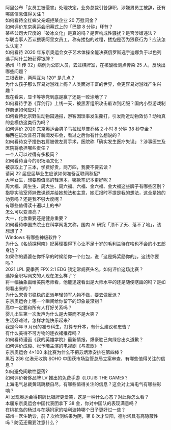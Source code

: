 阿里公布「女员工被侵害」处理决定，业务总裁引咎辞职，涉嫌男员工被辞，还有哪些信息值得关注？  
如何看待全红蝉父亲婉拒某企业 20 万慰问金？  
如何评价东京奥运会闭幕式上的「巴黎 8 分钟」环节？  
某些公司大尺度的「破冰文化」是真的吗？是否构成性骚扰？是否涉嫌违法？  
华联当事人否认猥亵阿里女员工，称有搂抱的过程，搂抱是否为猥亵行为？应该怎么认定？  
如何看待 2020 年东京奥运会女子艺术体操全能决赛俄罗斯选手迪娜负于以色列选手阿什兰姆获得银牌？  
扬州「1 传 32」病例为公职人员，去过棋牌室，在核酸检测点传染 25 人，反映出哪些问题？  
三根表针，两两互为 120° 是几点？  
为什么孩子那么容易对游戏上瘾？人类面对丰富的世界，会更容易对游戏产生兴趣？  
现在看来，显卡等等党到底是赢了还是一败涂地了？  
如何看待手游《弈剑行》上线一天，被黑客组织攻击敲诈到闭服？国内小型游戏制作商该如何应对？  
如何看待北京野生动物园通报，游客因琐事发生撕打，引发附近动物效仿？动物真的会模仿这类行为吗？  
如何评价 2020 东京奥运会男子马拉松基普乔格 2 小时 8 分钟 38 秒夺金？  
梅西在诺坎普召开新闻发布会，看过之后你有什么想说的？  
如何看待女子撞伤右肩被做左肩手术，医院称「确实发生医疗失误」？涉事医生及医院将承担哪些责任？  
一个人可以过得有多极简？  
如何看待当今的职场酒文化？  
被录取上了三本，学费好贵，两万四，我要不要去读？  
请问 22 届应届毕业生应该如何准备互联网秋招?  
大学女生，想要颜值高的轻薄本，哪款笔记本更好呢？  
周大福、周生生、周大生、周六福、六福、金六福、金大福这些牌子有哪些区别？  
指导实验室师妹做课题并给她想法和主意，她汇报时不提是我的想法，这全是她的功劳吗？还是我不够大度呢？  
有哪些值得读十遍以上的书?  
怎么可以变漂亮？  
大一，化妆重要还是健身重要？  
如何看待李国杰院士在科学网发文称，国内 AI 研究「顶不了天、落不了地」，该想想了？  
Windows 有哪些神级软件？  
为什么《名侦探柯南》妃英理狠得下心让不足十岁的毛利兰待在啥也不会的小五郎身边？  
如果你的婆婆在你怀孕的时候给你一个红包，说「这是妈奖励你的」，这钱你要吗？  
2021 LPL 夏季赛 FPX 2:1 EDG 锁定常规赛头名，如何评价这场比赛？  
选择全职写网文的人现在怎么样了？  
将一幅抽象画给美院老师看，他能迅速看出是大师水平的还是随便瞎画的吗？是如何看出来的？  
为什么宋青书稳稳的正派年轻领军人物不做，要去做反派？  
东京奥运会上哪一个瞬间给你留下的印象最深刻？  
高中一定要和所有人打好关系吗？  
婴儿出生第一次发声为什么是大哭而不是大笑？  
生活好难过，怎样才能快乐起来?  
我是今年 9 月份的准专科生，打算专升本，有什么建议和忠告？  
有什么美得不可方物的连衣裙推荐吗？  
如何看待漫画《我的英雄学院》最新情报，爆豪胜己向绿谷出久道歉？  
如何评价成毅、张予曦主演的电视剧《与君歌》？  
东京奥运会 4×100 米比赛为什么不把苏炳添安排在第四棒？  
黑石 236 亿港元收购 SOHO 中国获市场监管总局立案审查，有哪些值得关注的信息？  
如何避免间歇性堕落?  
如何评价奢侈品牌 LV 推出的免费手游《LOUIS THE GAME》？  
上海电气总裁黄瓯跳楼自尽，有哪些值得关注的信息？这会对上海电气有哪些影响？  
AI 发现奥运会得铜牌比银牌更爱笑，这是一种什么心态？对此你怎么看？  
本届东京奥运会中国代表团拿下 38 金，你对中国队的表现满意吗？  
在桃花岛的杨过与在姨妈家的哈利波特哪个日子更好过一些？  
郑州一医生确诊，前 7 次检测结果为阴，第 8 次才显阳，德尔塔具有高隐蔽性吗？防范还需要注意什么？  
